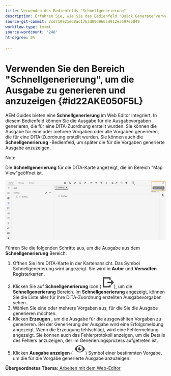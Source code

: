 ```yaml
---
title: Verwenden des Bedienfelds "Schnellgenerierung"
description: Erfahren Sie, wie Sie das Bedienfeld "Quick Generate"verwenden
source-git-commit: 7cd719921e68ac1763d09d9665d912e3697e5849
workflow-type: tm+mt
source-wordcount: '248'
ht-degree: 0%

---
```



# Verwenden Sie den Bereich &quot;Schnellgenerierung&quot;, um die Ausgabe zu generieren und anzuzeigen {#id22AKE050F5L}

AEM Guides bieten eine **Schnellgenerierung** im Web Editor integriert. In diesem Bedienfeld können Sie die Ausgabe für die Ausgabevorgaben generieren, die für eine DITA-Zuordnung erstellt wurden. Sie können die Ausgabe für eine oder mehrere Vorgaben oder alle Vorgaben generieren, die für eine DITA-Zuordnung erstellt wurden. Sie können auch die **Schnellgenerierung** -Bedienfeld, um später die für die Vorgaben generierte Ausgabe anzuzeigen.

>[!NOTE]
>
> Die **Schnellgenerierung** für die DITA-Karte angezeigt, die im Bereich &quot;Map View&quot;geöffnet ist.

![](images/quick-generate-map-view.png)

Führen Sie die folgenden Schritte aus, um die Ausgabe aus dem **Schnellgenerierung** Bereich:

1. Öffnen Sie Ihre DITA-Karte in der Kartenansicht. Das Symbol Schnellgenerierung wird angezeigt. Sie wird in **Autor** und **Verwalten** Registerkarten.
1. Klicken Sie auf **Schnellgenerierung** icon \( ![](images/quick-generate-icon.svg)\), um die **Schnellgenerierung** Bereich. Im **Schnellgenerierung** angezeigt, können Sie die Liste aller für Ihre DITA-Zuordnung erstellten Ausgabevorgaben sehen.
1. Wählen Sie eine oder mehrere Vorgaben aus, für die Sie die Ausgabe generieren möchten.
1. Klicken **Erzeugen** , um die Ausgabe für die ausgewählten Vorgaben zu generieren. Bei der Generierung der Ausgabe wird eine Erfolgsmeldung angezeigt. Wenn die Erzeugung fehlschlägt, wird eine Fehlermeldung angezeigt. Sie können auch das Fehlerprotokoll anzeigen, um die Details des Fehlers anzuzeigen, der im Generierungsprozess aufgetreten ist.
1. Klicken **Ausgabe anzeigen** \( ![](images/view-output-icon.svg)\) Symbol einer bestimmten Vorgabe, um die für die Vorgabe generierte Ausgabe anzuzeigen.

**Übergeordnetes Thema:**[ Arbeiten mit dem Web-Editor](web-editor.md)

